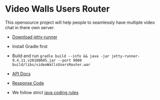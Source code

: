 Video Walls Users Router
==================

This opensource project will help people to seamlessly have multiple video chat in there own server.

* [Download jetty-runner](http://repo1.maven.org/maven2/org/eclipse/jetty/jetty-runner/9.1.0.M0/jetty-runner-9.4.10.M0.jar)

* Install Gradle first
 
* Build and run `gradle build --info && java -jar jetty-runner-9.4.11.v20180605.jar --port 9000 build/libs/videoWallsUsersRouter.war`

* [API Docs](https://documenter.getpostman.com/view/4519932/RWEdtLJN)

* [Response Code](https://docs.google.com/spreadsheets/d/e/2PACX-1vRQBYAwqRdtrRPNgMN4ZeUYUMym8-FeVYYL6zJeYjdwAjQSqQx0roVnCqarF8hSL3pSt8dRo14IkxOE/pubhtml)

* We follow strict [java coding rules](https://github.com/RocketChat/java-code-styles/blob/master/CODING_STYLE.md)